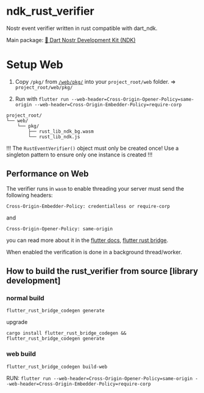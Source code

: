 # ndk_rust_verifier

Nostr event verifier written in rust compatible with dart_ndk.

Main package: [🔗 Dart Nostr Development Kit (NDK)](https://pub.dev/packages/ndk)

# Setup Web

1. Copy `/pkg/` from [`/web/pkg/`](https://github.com/relaystr/ndk/tree/master/packages/rust_verifier/web) into your `project_root/web` folder. => `project_root/web/pkg/`

2. Run with `flutter run --web-header=Cross-Origin-Opener-Policy=same-origin --web-header=Cross-Origin-Embedder-Policy=require-corp`

```text
project_root/
└── web/
    └── pkg/
        ├── rust_lib_ndk_bg.wasm
        └── rust_lib_ndk.js
```

!!!
The `RustEventVerifier()` object must only be created once!
Use a singleton pattern to ensure only one instance is created
!!!

## Performance on Web

The verifier runs in `wasm` to enable threading your server must send the following headers:

```shell
Cross-Origin-Embedder-Policy: credentialless or require-corp
```

and

```shell
Cross-Origin-Opener-Policy: same-origin
```

you can read more about it in the [flutter docs](https://docs.flutter.dev/platform-integration/web/wasm#serve-the-built-output-with-an-http-server), [flutter rust bridge](https://cjycode.com/flutter_rust_bridge/manual/miscellaneous/web-cross-origin).

When enabled the verification is done in a background thread/worker.

## How to build the rust_verifier from source [library development]

### normal build

```shell
flutter_rust_bridge_codegen generate
```

upgrade

```shell
cargo install flutter_rust_bridge_codegen && flutter_rust_bridge_codegen generate
```

### web build

```shell
flutter_rust_bridge_codegen build-web
```

RUN: `flutter run --web-header=Cross-Origin-Opener-Policy=same-origin --web-header=Cross-Origin-Embedder-Policy=require-corp`
